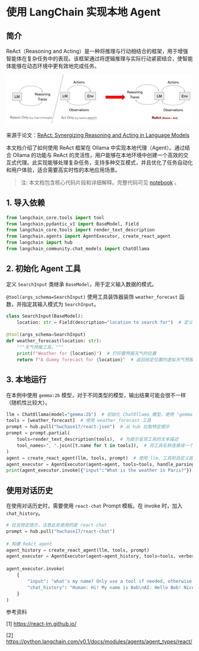 # 使用 LangChain 实现本地 Agent

## 简介


ReAct（Reasoning and Acting）是一种将推理与行动相结合的框架，用于增强智能体在复杂任务中的表现。该框架通过将逻辑推理与实际行动紧密结合，使智能体能够在动态环境中更有效地完成任务。

![](../images/C7-5-1.png)

来源于论文：[ReAct: Synergizing Reasoning and Acting in Language Models](https://arxiv.org/abs/2210.03629)

本文档介绍了如何使用 ReAct 框架在 Ollama 中实现本地代理（Agent）。通过结合 Ollama 的功能与 ReAct 的灵活性，用户能够在本地环境中创建一个高效的交互式代理。此实现能够处理复杂任务，支持多种交互模式，并且优化了任务自动化和用户体验，适合需要高实时性的本地应用场景。

>注: 本文档包含核心代码片段和详细解释。完整代码可见 [notebook]() 。

## 1. 导入依赖

```python
from langchain_core.tools import tool  
from langchain.pydantic_v1 import BaseModel, Field
from langchain_core.tools import render_text_description
from langchain.agents import AgentExecutor, create_react_agent
from langchain import hub
from langchain_community.chat_models import ChatOllama
```

## 2. 初始化 Agent 工具

定义 `SearchInput` 类继承 `BaseModel`，用于定义输入数据的模式。

`@tool(args_schema=SearchInput)` 使用工具装饰器装饰 `weather_forecast` 函数，并指定其输入模式为 `SearchInput`。


```python
class SearchInput(BaseModel):
    location: str = Field(description="location to search for")  # 定义一个 Pydantic 模型，用于描述输入模式，并提供描述信息

@tool(args_schema=SearchInput)
def weather_forecast(location: str):
    """天气预报工具。"""
    print(f"Weather for {location}")  # 打印要预报天气的位置
    return f"A dummy forecast for {location}"  # 返回给定位置的虚拟天气预报
```

## 3. 本地运行

在本例中使用 `gemma:2b` 模型，对于不同类型的模型，输出结果可能会很不一样（随机性比较大）。

```python
llm = ChatOllama(model="gemma:2b")  # 初始化 ChatOllama 模型，使用 "gemma:2b"
tools = [weather_forecast]  # 使用 weather_forecast 工具
prompt = hub.pull("hwchase17/react-json")  # 从 hub 拉取特定提示
prompt = prompt.partial(
    tools=render_text_description(tools),  # 为提示呈现工具的文本描述
    tool_names=", ".join([t.name for t in tools]),  # 将工具名称连接成一个以逗号分隔的字符串
)
agent = create_react_agent(llm, tools, prompt)  # 使用 llm、工具和自定义提示创建代理
agent_executor = AgentExecutor(agent=agent, tools=tools, handle_parsing_errors=True, verbose=False, format="json")  # 使用指定参数初始化 AgentExecutor
print(agent_executor.invoke({"input":"What is the weather in Paris?"}))  # 使用测试输入调用代理并打印结果
```

## 使用对话历史

在使用对话历史时，需要使用 `react-chat` Prompt 模板。在 invoke 时，加入 `chat_history`。

```python
# 拉去特定提示，注意此处使用的是 react-chat
prompt = hub.pull("hwchase17/react-chat")

# 构建 ReAct agent
agent_history = create_react_agent(llm, tools, prompt)
agent_executor = AgentExecutor(agent=agent_history, tools=tools, verbose=False)

agent_executor.invoke(
    {
        "input": "what's my name? Only use a tool if needed, otherwise respond with Final Answer",
        "chat_history": "Human: Hi! My name is Bob\nAI: Hello Bob! Nice to meet you",
    }
)
```


参考资料

[1] https://react-lm.github.io/

[2] https://python.langchain.com/v0.1/docs/modules/agents/agent_types/react/